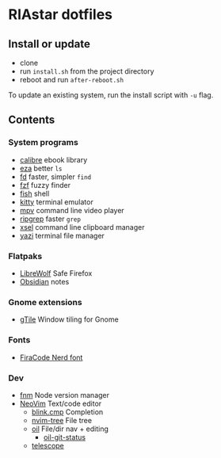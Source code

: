 # RIAstar dotfiles

## Install or update

- clone
- run `install.sh` from the project directory
- reboot and run `after-reboot.sh`

To update an existing system, run the install script with `-u` flag.

## Contents

### System programs

- [calibre](https://calibre-ebook.com) ebook library
- [eza](https://eza.rocks/) better `ls`
- [fd](https://github.com/sharkdp/fd) faster, simpler `find`
- [fzf](https://junegunn.github.io/fzf) fuzzy finder
- [fish](https://fishshell.com/) shell
- [kitty](https://sw.kovidgoyal.net/kitty) terminal emulator
- [mpv](https://mpv.io/) command line video player
- [ripgrep](https://github.com/BurntSushi/ripgrep) faster `grep`
- [xsel](https://github.com/kfish/xsel) command line clipboard manager
- [yazi](https://yazi-rs.github.io/) terminal file manager

### Flatpaks

- [LibreWolf](https://librewolf.net) Safe Firefox
- [Obsidian](https://obsidian.md) notes

### Gnome extensions

- [gTile](https://github.com/gTile/gTile) Window tiling for Gnome

### Fonts

- [FiraCode Nerd font](https://github.com/ryanoasis/nerd-fonts/tree/master/patched-fonts/FiraCode)

### Dev

- [fnm](https://github.com/Schniz/fnm) Node version manager
- [NeoVim](https://neovim.io/) Text/code editor
  - [blink.cmp](https://cmp.saghen.dev/) Completion
  - [nvim-tree](https://github.com/nvim-tree/nvim-tree.lua) File tree
  - [oil](https://github.com/stevearc/oil.nvim) File/dir nav + editing
    - [oil-git-status](https://github.com/refractalize/oil-git-status.nvim)
  - [telescope](https://github.com/nvim-telescope/telescope.nvim)
